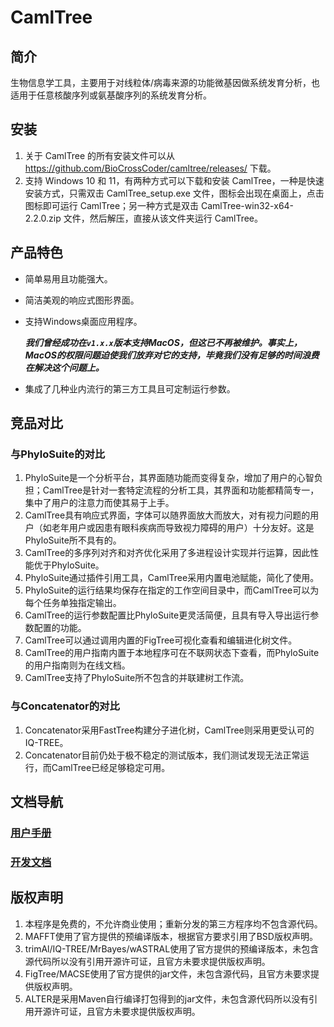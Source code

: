 # CamlTree

## 简介

生物信息学工具，主要用于对线粒体/病毒来源的功能微基因做系统发育分析，也适用于任意核酸序列或氨基酸序列的系统发育分析。

## 安装

1. 关于 CamlTree 的所有安装文件可以从 https://github.com/BioCrossCoder/camltree/releases/ 下载。
2. 支持 Windows 10 和 11，有两种方式可以下载和安装 CamlTree，一种是快速安装方式，只需双击 CamlTree_setup.exe 文件，图标会出现在桌面上，点击图标即可运行 CamlTree；另一种方式是双击 CamlTree-win32-x64-2.2.0.zip 文件，然后解压，直接从该文件夹运行 CamlTree。

## 产品特色

+ 简单易用且功能强大。
+ 简洁美观的响应式图形界面。
+ 支持Windows桌面应用程序。

    ***我们曾经成功在`v1.x.x`版本支持MacOS，但这已不再被维护。事实上，MacOS的权限问题迫使我们放弃对它的支持，毕竟我们没有足够的时间浪费在解决这个问题上。***
+ 集成了几种业内流行的第三方工具且可定制运行参数。

## 竞品对比

### 与PhyloSuite的对比

1. PhyloSuite是一个分析平台，其界面随功能而变得复杂，增加了用户的心智负担；CamlTree是针对一套特定流程的分析工具，其界面和功能都精简专一，集中了用户的注意力而使其易于上手。
2. CamlTree具有响应式界面，字体可以随界面放大而放大，对有视力问题的用户（如老年用户或因患有眼科疾病而导致视力障碍的用户）十分友好。这是PhyloSuite所不具有的。
3. CamlTree的多序列对齐和对齐优化采用了多进程设计实现并行运算，因此性能优于PhyloSuite。
4. PhyloSuite通过插件引用工具，CamlTree采用内置电池赋能，简化了使用。
5. PhyloSuite的运行结果均保存在指定的工作空间目录中，而CamlTree可以为每个任务单独指定输出。
6. CamlTree的运行参数配置比PhyloSuite更灵活简便，且具有导入导出运行参数配置的功能。
7. CamlTree可以通过调用内置的FigTree可视化查看和编辑进化树文件。
8. CamlTree的用户指南内置于本地程序可在不联网状态下查看，而PhyloSuite的用户指南则为在线文档。
9. CamlTree支持了PhyloSuite所不包含的并联建树工作流。

### 与Concatenator的对比

1. Concatenator采用FastTree构建分子进化树，CamlTree则采用更受认可的IQ-TREE。
2. Concatenator目前仍处于极不稳定的测试版本，我们测试发现无法正常运行，而CamlTree已经足够稳定可用。

## 文档导航

### [用户手册](./docs/User.zh.md)

### [开发文档](./docs/Developer.md)

## 版权声明

1. 本程序是免费的，不允许商业使用；重新分发的第三方程序均不包含源代码。
2. MAFFT使用了官方提供的预编译版本，根据官方要求引用了BSD版权声明。
3. trimAl/IQ-TREE/MrBayes/wASTRAL使用了官方提供的预编译版本，未包含源代码所以没有引用开源许可证，且官方未要求提供版权声明。
4. FigTree/MACSE使用了官方提供的jar文件，未包含源代码，且官方未要求提供版权声明。
5. ALTER是采用Maven自行编译打包得到的jar文件，未包含源代码所以没有引用开源许可证，且官方未要求提供版权声明。
